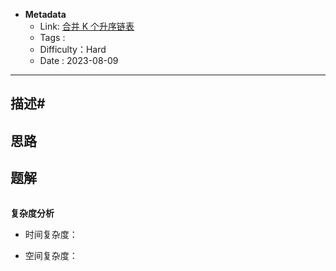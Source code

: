 - **Metadata**
	- Link:   [合并 K 个升序链表](https://leetcode.cn/problems/merge-k-sorted-lists/description/ "https://leetcode.cn/problems/merge-k-sorted-lists/description/")
	- Tags : 
	- Difficulty：Hard
	- Date : 2023-08-09
---

## 描述#

## 思路

## 题解

```js

```

**复杂度分析**

- 时间复杂度：

- 空间复杂度：
